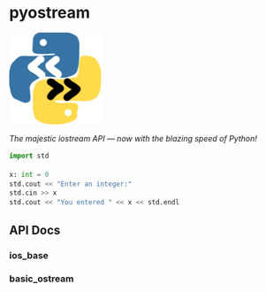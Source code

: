 # pyostream

<img src="misc/icon.png" width="166px"/>

*The majestic iostream API — now with the blazing speed of Python!*

```py
import std

x: int = 0
std.cout << "Enter an integer:"
std.cin >> x
std.cout << "You entered " << x << std.endl
```

## API Docs

### ios_base



### basic_ostream

### 
